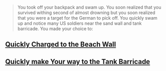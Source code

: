 >You took off your backpack and swam up. You soon realized that you survived withing second of almost drowning but you soon realized that you were a target for the German to pick off. You quickly swam up and notice many US soldiers near the sand wall and tank barricade. You made your choice to:

## [Quickly Charged to the Beach Wall](Sand-Wall.md)

## [Quickly make Your way to the Tank Barricade](Tank-Barricade.md)
